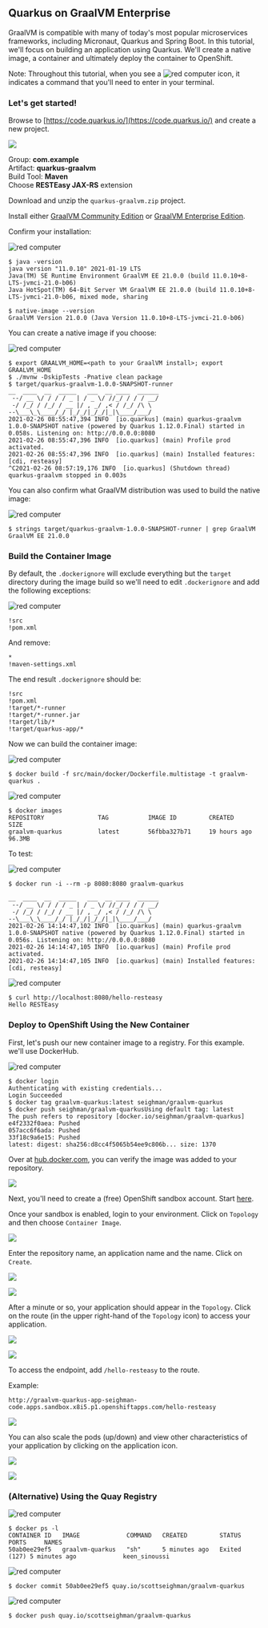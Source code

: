 ## Quarkus on GraalVM Enterprise

GraalVM is compatible with many of today's most popular microservices frameworks, including Micronaut, Quarkus and Spring Boot. In this tutorial, we'll focus on building an application using Quarkus.  We'll create a native image, a container and ultimately deploy the container to OpenShift.

Note: Throughout this tutorial, when you see a ![red computer](images/userinput.png)
icon, it indicates a command that you'll need to enter in your terminal.


### Let's get started!

Browse to [https://code.quarkus.io/](https://code.quarkus.io/) and create a new project.

![](images/quarkus-project.png)

Group:  **com.example**  
Artifact: **quarkus-graalvm**  
Build Tool: **Maven**  
Choose **RESTEasy JAX-RS** extension


Download and unzip the `quarkus-graalvm.zip` project.

Install either [GraalVM Community Edition](https://www.graalvm.org/docs/getting-started/) or [GraalVM Enterprise Edition](https://github.com/swseighman/Installing-GraalVM-Enterprise-Edition).

Confirm your installation:

![red computer](images/userinput.png)

```
$ java -versionjava version "11.0.10" 2021-01-19 LTSJava(TM) SE Runtime Environment GraalVM EE 21.0.0 (build 11.0.10+8-LTS-jvmci-21.0-b06)Java HotSpot(TM) 64-Bit Server VM GraalVM EE 21.0.0 (build 11.0.10+8-LTS-jvmci-21.0-b06, mixed mode, sharing
$ native-image --versionGraalVM Version 21.0.0 (Java Version 11.0.10+8-LTS-jvmci-21.0-b06)
```

You can create a native image if you choose:

![red computer](images/userinput.png)

```
$ export GRAALVM_HOME=<path to your GraalVM install>; export GRAALVM_HOME
$ ./mvnw -DskipTests -Pnative clean package
$ target/quarkus-graalvm-1.0.0-SNAPSHOT-runner__  ____  __  _____   ___  __ ____  ______ --/ __ \/ / / / _ | / _ \/ //_/ / / / __/ -/ /_/ / /_/ / __ |/ , _/ ,< / /_/ /\ \--\___\_\____/_/ |_/_/|_/_/|_|\____/___/2021-02-26 08:55:47,394 INFO  [io.quarkus] (main) quarkus-graalvm 1.0.0-SNAPSHOT native (powered by Quarkus 1.12.0.Final) started in 0.058s. Listening on: http://0.0.0.0:80802021-02-26 08:55:47,396 INFO  [io.quarkus] (main) Profile prod activated.2021-02-26 08:55:47,396 INFO  [io.quarkus] (main) Installed features: [cdi, resteasy]^C2021-02-26 08:57:19,176 INFO  [io.quarkus] (Shutdown thread) quarkus-graalvm stopped in 0.003s
```

You can also confirm what GraalVM distribution was used to build the native image:

![red computer](images/userinput.png)

```
$ strings target/quarkus-graalvm-1.0.0-SNAPSHOT-runner | grep GraalVMGraalVM EE 21.0.0
```

### Build the Container Image

By default, the `.dockerignore` will exclude everything but the `target` directory during the image build so we'll need to edit `.dockerignore` and add the following exceptions:

![red computer](images/userinput.png)

```
!src!pom.xml
```
And remove:

```
*
!maven-settings.xml
```

The end result `.dockerignore` should be:

```!src!pom.xml!target/*-runner!target/*-runner.jar!target/lib/*!target/quarkus-app/*
```

Now we can build the container image:

![red computer](images/userinput.png)

```
$ docker build -f src/main/docker/Dockerfile.multistage -t graalvm-quarkus .
```

![red computer](images/userinput.png)

```
$ docker imagesREPOSITORY               TAG           IMAGE ID         CREATED           SIZEgraalvm-quarkus          latest        56fbba327b71     19 hours ago      96.3MB
```

To test:

![red computer](images/userinput.png)

```
$ docker run -i --rm -p 8080:8080 graalvm-quarkus
```
```
__  ____  __  _____   ___  __ ____  ______ --/ __ \/ / / / _ | / _ \/ //_/ / / / __/ -/ /_/ / /_/ / __ |/ , _/ ,< / /_/ /\ \--\___\_\____/_/ |_/_/|_/_/|_|\____/___/2021-02-26 14:14:47,102 INFO  [io.quarkus] (main) quarkus-graalvm 1.0.0-SNAPSHOT native (powered by Quarkus 1.12.0.Final) started in 0.056s. Listening on: http://0.0.0.0:80802021-02-26 14:14:47,105 INFO  [io.quarkus] (main) Profile prod activated.2021-02-26 14:14:47,105 INFO  [io.quarkus] (main) Installed features: [cdi, resteasy]
```
![red computer](images/userinput.png)

```
$ curl http://localhost:8080/hello-resteasyHello RESTEasy
```

### Deploy to OpenShift Using the New Container

First, let's push our new container image to a registry.  For this example. we'll use DockerHub.

![red computer](images/userinput.png)

```
$ docker loginAuthenticating with existing credentials...Login Succeeded
$ docker tag graalvm-quarkus:latest seighman/graalvm-quarkus
$ docker push seighman/graalvm-quarkusUsing default tag: latestThe push refers to repository [docker.io/seighman/graalvm-quarkus]e4f2332f0aea: Pushed057acc6f6ada: Pushed33f18c9a6e15: Pushedlatest: digest: sha256:d8cc4f5065b54ee9c806b... size: 1370
```
Over at [hub.docker.com](hub.docker.com), you can verify the image was added to your repository.

![](images/ocp-9.png)

Next, you'll need to create a (free) OpenShift sandbox account. Start [here](https://developers.redhat.com/developer-sandbox).

Once your sandbox is enabled, login to your environment.  Click on `Topology` and then choose `Container Image`.

![](images/ocp-1.png)

Enter the repository name, an application name and the name.  Click on `Create`.

![](images/ocp-2.png)

![](images/ocp-3.png)

After a minute or so, your application should appear in the `Topology`.  Click on the route (in the upper right-hand of the `Topology` icon) to access your application.

![](images/ocp-4.png)

![](images/ocp-5.png)

To access the endpoint, add `/hello-resteasy` to the route.

Example: 

```
http://graalvm-quarkus-app-seighman-code.apps.sandbox.x8i5.p1.openshiftapps.com/hello-resteasy
```

![](images/ocp-6.png)

You can also scale the pods (up/down) and view other characteristics of your application by clicking on the application icon.

![](images/ocp-7.png)

![](images/ocp-8.png)

### (Alternative) Using the Quay Registry

![red computer](images/userinput.png)

```
$ docker ps -lCONTAINER ID   IMAGE             COMMAND   CREATED         STATUS                       PORTS     NAMES50ab0ee29ef5   graalvm-quarkus   "sh"      5 minutes ago   Exited (127) 5 minutes ago             keen_sinoussi
```
![red computer](images/userinput.png)

```
$ docker commit 50ab0ee29ef5 quay.io/scottseighman/graalvm-quarkus
```
![red computer](images/userinput.png)

```
$ docker push quay.io/scottseighman/graalvm-quarkus
```